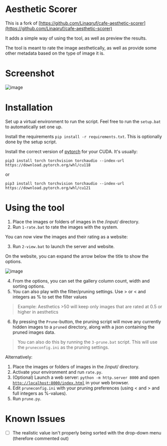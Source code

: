 # Aesthetic Scorer
This is a fork of [https://github.com/Linaqruf/cafe-aesthetic-scorer](https://github.com/Linaqruf/cafe-aesthetic-scorer)

It adds a simple way of using the tool, as well as preview the results.

The tool is meant to rate the image aesthetically, as well as provide some other metadata based on the type of image it is.

# Screenshot
![image](https://github.com/MNeMoNiCuZ/aesthetic-scorer/assets/60541708/449fadf1-3567-4ff9-8a90-22a7faea4207)




# Installation
Set up a virtual environment to run the script. Feel free to run the `setup.bat` to automatically set one up.

Install the requirements `pip install -r requirements.txt`. This is optionally done by the setup script.

Install the correct version of [pytorch](https://pytorch.org/) for your CUDA. It's usually:

`pip3 install torch torchvision torchaudio --index-url https://download.pytorch.org/whl/cu118`

or

`pip3 install torch torchvision torchaudio --index-url https://download.pytorch.org/whl/cu121`

# Using the tool

1. Place the images or folders of images in the /input/ directory.
2. Run `1-rate.bat` to rate the images with the system.

You can now view the images and their rating as a website:

3. Run `2-view.bat` to launch the server and website.

On the website, you can expand the arrow below the title to show the options.

![image](https://github.com/MNeMoNiCuZ/aesthetic-scorer/assets/60541708/eae495a6-655f-443c-9abd-272f661ba63e)

4. From the options, you can set the gallery column count, width and sorting options.
5. You can also play with the filter/pruning settings. Use > or < and integers as % to set the filter values
>  Example: Aesthetics >50 will keep only images that are rated at 0.5 or higher in aesthetics
6. By pressing the `Prune`-button, the pruning script will move any currently hidden images to a `pruned` directory, along with a json containing the pruned images data.
>  You can also do this by running  the `3-prune.bat` script. This will use the `pruneconfig.ini` as the pruning settings.

Alternatively:

1. Place the images or folders of images in the /input/ directory.
2. Activate your environment and run `rate.py`.
3. (Optional) Launch a web server: `python -m http.server 8000` and open [`http://localhost:8000/index.html`](http://localhost:8000/index.html) in your web browser.
4. Edit `pruneconfig.ini` with your pruning preferences (using < and > and full integers as %-values).
5. Run `prune.py`.


# Known Issues
- [ ] The realistic value isn't properly being sorted with the drop-down menu (therefore commented out)
